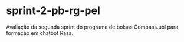# sprint-2-pb-rg-pel
Avaliação da segunda sprint do programa de bolsas Compass.uol para formação em chatbot Rasa.
